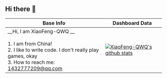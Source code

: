 ## Hi there 👋

| Base Info                                                                                                                                                                  | Dashboard Data                                                                                                                                                                 |
| -------------------------------------------------------------------------------------------------------------------------------------------------------------------------- | ------------------------------------------------------------------------------------------------------------------------------------------------------------------------------ |
| __Hi, I am XiaoFeng-QWQ  __<br/><br/>1.   I am from China!<br/>2.   I like to write code. I don't really play games, okay<br/>3.   How to reach me: 1432777209@qq.com<br/> | [![XiaoFeng-QWQ's github stats](https://github-readme-stats.vercel.app/api?username=XiaoFeng-QWQ&show_icons=true&theme=dracula)](https://github.com/anuraghazra/github-readme-stats) |
